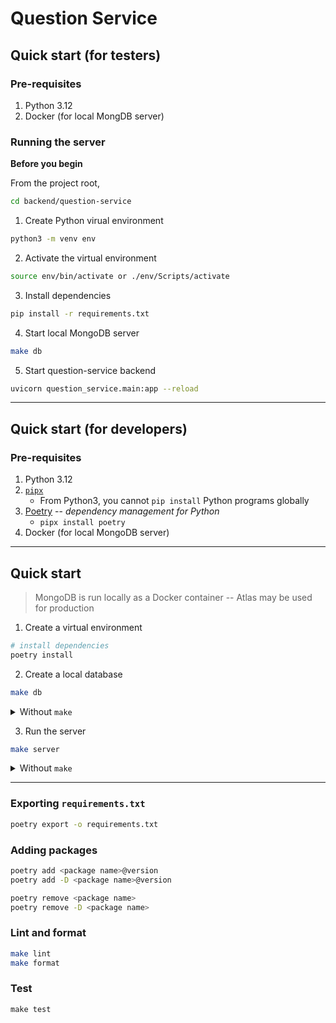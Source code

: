 # Question Service

## Quick start (for testers)

### Pre-requisites

1. Python 3.12
2. Docker (for local MongDB server)

### Running the server

**Before you begin**

From the project root,

```bash
cd backend/question-service
```

1. Create Python virual environment

```bash
python3 -m venv env
```

2. Activate the virtual environment

```bash
source env/bin/activate or ./env/Scripts/activate
```

3. Install dependencies

```bash
pip install -r requirements.txt
```

4. Start local MongoDB server

```bash
make db
```

5. Start question-service backend

```bash
uvicorn question_service.main:app --reload
```

---

## Quick start (for developers)

### Pre-requisites

1. Python 3.12
2. [`pipx`](https://pipx.pypa.io/stable/installation/)
   - From Python3, you cannot `pip install` Python programs globally
3. [Poetry](https://python-poetry.org/docs/#installing-with-pipx) -- _dependency management for Python_
   - `pipx install poetry`
4. Docker (for local MongoDB server)

---

## Quick start

> MongoDB is run locally as a Docker container -- Atlas may be used for production

1. Create a virtual environment

```bash
# install dependencies
poetry install
```

2. Create a local database

```bash
make db
```

<details>
    <summary>Without <code>make</code></summary>

    ```bash
    docker run --name question-db -p 27017:27017 -d \
    	-e MONGO_INITDB_ROOT_USERNAME=mongoadmin \
    	-e MONGO_INITDB_ROOT_PASSWORD=secret \
    	-e MONGO_INITDB_DATABASE=questions_db \
    	-e INIT_QUESTION_COLLECTION=questions \
    	alxarkar/cs3219-ay2425s1-g40-question

    ```

</details>

3. Run the server

```bash
make server
```

<details>
    <summary>Without <code>make</code></summary>

    ```bash
    poetry run uvicorn question_service.main:app --reload
    ```

</details>

---

### Exporting `requirements.txt`

```bash
poetry export -o requirements.txt
```

### Adding packages

```bash
poetry add <package name>@version
poetry add -D <package name>@version

poetry remove <package name>
poetry remove -D <package name>
```

### Lint and format

```bash
make lint
make format
```

### Test

```
make test
```
